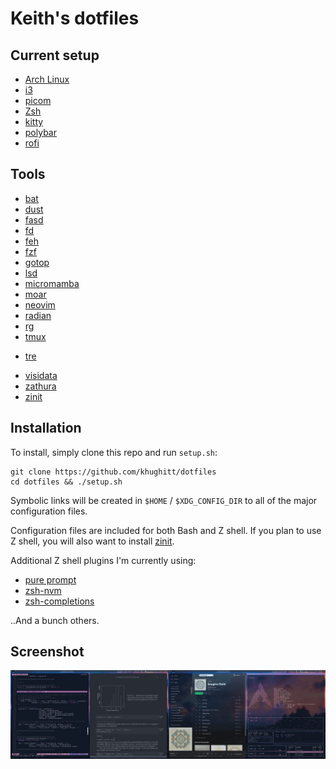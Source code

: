 Keith's dotfiles
================

Current setup
-------------

* [Arch Linux](https://www.archlinux.org/)
* [i3](https://i3wm.org/)
* [picom](https://github.com/yshui/picom)
* [Zsh](http://www.zsh.org/)
* [kitty](https://sw.kovidgoyal.net/kitty/)
* [polybar](https://github.com/polybar/polybar)
* [rofi](https://github.com/davatorium/rofi)

Tools
-----

* [bat](https://github.com/sharkdp/bat)
* [dust](https://github.com/bootandy/dust)
* [fasd](https://github.com/clvv/fasd)
* [fd](https://github.com/sharkdp/fd)
* [feh](https://feh.finalrewind.org/)
* [fzf](https://github.com/junegunn/fzf)
* [gotop](https://github.com/xxxserxxx/gotop)
* [lsd](https://github.com/Peltoche/lsd)
* [micromamba](https://mamba.readthedocs.io/en/latest/user_guide/micromamba.html)
* [moar](https://github.com/walles/moar)
* [neovim](https://neovim.io/)
* [radian](https://github.com/randy3k/radian)
* [rg](https://github.com/BurntSushi/ripgrep)
* [tmux](https://github.com/tmux/tmux/wiki)
- [tre](https://github.com/dduan/tre)
* [visidata](https://www.visidata.org/)
* [zathura](https://pwmt.org/projects/zathura/)
* [zinit](https://github.com/zdharma/zinit)

Installation
------------

To install, simply clone this repo and run `setup.sh`:

    git clone https://github.com/khughitt/dotfiles
    cd dotfiles && ./setup.sh

Symbolic links will be created in `$HOME` / `$XDG_CONFIG_DIR` to all of the major
configuration files.

Configuration files are included for both Bash and Z shell. If you plan to use
Z shell, you will also want to install [zinit](https://github.com/zdharma/zinit).

Additional Z shell plugins I'm currently using:

 * [pure prompt](https://github.com/sindresorhus/pure)
 * [zsh-nvm](https://github.com/lukechilds/zsh-nvm.git)
 * [zsh-completions](https://github.com/zsh-users/zsh-completions)

..And a bunch others. 

Screenshot
----------

![desktop screenshot](misc/2020-03-05_screenshot.png)
